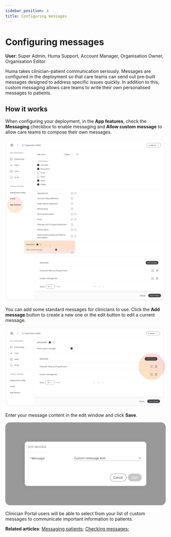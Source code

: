```yaml
---
sidebar_position: 4
title: Configuring messages 
---
```

# Configuring messages
**User**: Super Admin, Huma Support, Account Manager, Organisation Owner, Organisation Editor

Huma takes clinician-patient communication seriously. Messages are configured in the deployment so that care teams can send out pre-built messages designed to address specific issues quickly. In addition to this, custom messaging allows care teams to write their own personalised messages to patients.
## How it works​
When configuring your deployment, in the **App features**, check the **Messaging** checkbox to enable messaging and **Allow custom message** to allow care teams to compose their own messages.

![image](./assets/Messaging01.png)

You can add some standard messages for clinicians to use. Click the **Add message** button to create a new one or the edit button to edit a current message.

![image](./assets/Messaging02.png)

Enter your message content in the edit window and click **Save**.

![image](./assets/Messaging03.png)

Clinician Portal users will be able to select from your list of custom messages to communicate important information to patients.

**Related articles**: [Messaging patients](../../../clinician-portal/telemedicine/messaging-patients.md); [Checking messages](../../../huma-app/features/messages.md);
